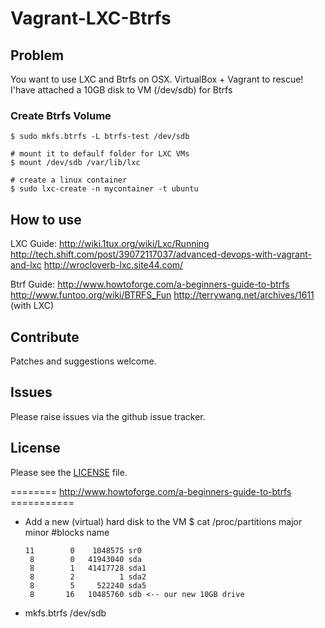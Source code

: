 # Vagrant-LXC-Btrfs


## Problem

You want to use LXC and Btrfs on OSX. VirtualBox + Vagrant to rescue!
I'have attached a 10GB disk to VM (/dev/sdb) for Btrfs

### Create Btrfs Volume

    $ sudo mkfs.btrfs -L btrfs-test /dev/sdb

    # mount it to defaulf folder for LXC VMs
    $ mount /dev/sdb /var/lib/lxc

    # create a linux container
    $ sudo lxc-create -n mycontainer -t ubuntu


## How to use


LXC Guide:
  http://wiki.1tux.org/wiki/Lxc/Running
  http://tech.shift.com/post/39072117037/advanced-devops-with-vagrant-and-lxc
  http://wrocloverb-lxc.site44.com/

Btrf Guide:
  http://www.howtoforge.com/a-beginners-guide-to-btrfs
  http://www.funtoo.org/wiki/BTRFS_Fun
  http://terrywang.net/archives/1611 (with LXC)


## Contribute

Patches and suggestions welcome.

## Issues

Please raise issues via the github issue tracker.

## License

Please see the [LICENSE](https://github.com/mindreframer/vagrant-varnish-nginx-lua/blob/master/LICENSE)
file.


[Vagrant]: http://vagrantup.com
[Puppet]: http://puppetlabs.com


======== http://www.howtoforge.com/a-beginners-guide-to-btrfs ===========
- Add a new (virtual) hard disk to the VM
    $ cat /proc/partitions
    major minor  #blocks  name

      11        0    1048575 sr0
       8        0   41943040 sda
       8        1   41417728 sda1
       8        2          1 sda2
       8        5     522240 sda5
       8       16   10485760 sdb <-- our new 10GB drive

- mkfs.btrfs /dev/sdb
